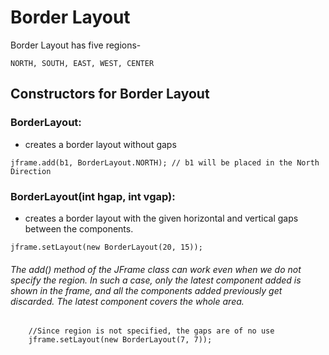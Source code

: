 # Border Layout 
Border Layout has five regions-

``NORTH, SOUTH, EAST, WEST, CENTER``

## Constructors for Border Layout
### BorderLayout:
+ creates a border layout without gaps

``` 
jframe.add(b1, BorderLayout.NORTH); // b1 will be placed in the North Direction
```
### BorderLayout(int hgap, int vgap): 
+ creates a border layout with the given horizontal and vertical gaps between the components.

```
jframe.setLayout(new BorderLayout(20, 15));  
```

###### The add() method of the JFrame class can work even when we do not specify the region. In such a case, only the latest component added is shown in the frame, and all the components added previously get discarded. The latest component covers the whole area. 

```
    //Since region is not specified, the gaps are of no use  
    jframe.setLayout(new BorderLayout(7, 7));  

````